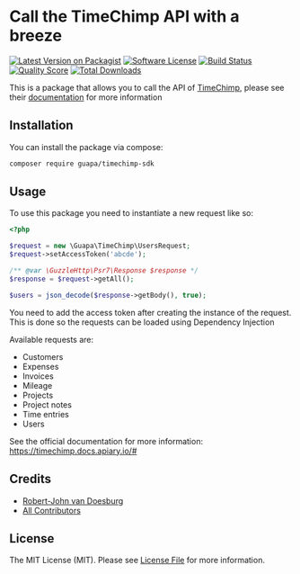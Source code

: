# Call the TimeChimp API with a breeze
[![Latest Version on Packagist](https://img.shields.io/packagist/v/guapa/timechimp-sdk.svg?style=flat-square)](https://packagist.org/packages/guapa/timechimp-sdk)
[![Software License](https://img.shields.io/badge/license-MIT-brightgreen.svg?style=flat-square)](LICENSE)
[![Build Status](https://travis-ci.org/guapa-ecommerce/timechimp-sdk.svg?branch=master)](https://travis-ci.org/guapa-ecommerce/timechimp-sdk)
[![Quality Score](https://img.shields.io/scrutinizer/g/guapa-ecommerce/timechimp-sdk.svg?style=flat-square)](https://scrutinizer-ci.com/g/guapa-ecommerce/timechimp-sdk)
[![Total Downloads](https://img.shields.io/packagist/dt/guapa/timechimp-sdk.svg?style=flat-square)](https://packagist.org/packages/guapa/timechimp-sdk)

This is a package that allows you to call the API of [TimeChimp](https://www.timechimp.com/), please see their [documentation](https://timechimp.docs.apiary.io/#) for more information 

## Installation
You can install the package via compose:
```bash
composer require guapa/timechimp-sdk
```

## Usage
To use this package you need to instantiate a new request like so:

```php
<?php

$request = new \Guapa\TimeChimp\UsersRequest;
$request->setAccessToken('abcde');

/** @var \GuzzleHttp\Psr7\Response $response */
$response = $request->getAll();

$users = json_decode($response->getBody(), true);
```

You need to add the access token after creating the instance of the request. This is done so the requests can be loaded using Dependency Injection

Available requests are:
- Customers
- Expenses
- Invoices
- Mileage
- Projects
- Project notes
- Time entries
- Users

See the official documentation for more information: https://timechimp.docs.apiary.io/#

## Credits

- [Robert-John van Doesburg](https://github.com/rjvandoesburg)
- [All Contributors](../../contributors)

## License

The MIT License (MIT). Please see [License File](LICENSE) for more information.
